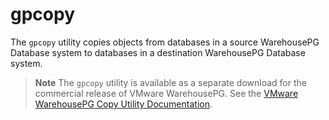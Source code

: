 # gpcopy 

The `gpcopy` utility copies objects from databases in a source WarehousePG Database system to databases in a destination WarehousePG Database system.

> **Note** The `gpcopy` utility is available as a separate download for the commercial release of VMware WarehousePG. See the [VMware WarehousePG Copy Utility Documentation](https://docs.vmware.com/en/VMware-WarehousePG-Data-Copy-Utility/index.html).

